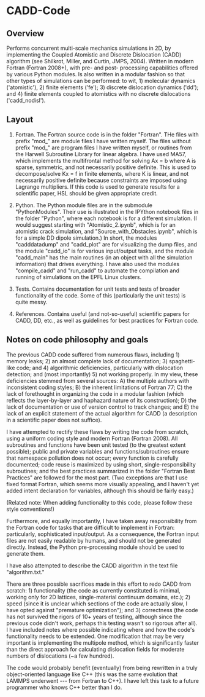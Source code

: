 # CADD-Code

## Overview

Performs concurrent multi-scale mechanics simulations in 2D, by implementing the Coupled Atomistic and Discrete Dislocation (CADD) algorithm (see Shilkrot, Miller, and Curtin, JMPS, 2004). Written in modern Fortran (Fortran 2008+), with pre- and post- processing capabilities offered by various Python modules. Is also written in a modular fashion so that other types of simulations can be performed: to wit, 1) molecular dynamics ('atomistic'), 2) finite elements ('fe'); 3) discrete dislocation dynamics ('dd'); and 4) finite elements coupled to atomistics with no discrete dislocations ('cadd_nodisl').

## Layout

1) Fortran. The Fortran source code is in the folder "Fortran". THe files with prefix "mod_" are module files I have written myself. The files without prefix "mod_" are program files I have written myself, or routines from the Harwell Subroutine Library for linear algebra. I have used MA57, which implements the multifrontal method for solving Ax = b where A is sparse, symmetric, and not necessarily positive definite. This is used to decompose/solve Kx = f in finite elements, where K is linear, and not necessarily positive definite because constraints are imposed using Lagrange multipliers. If this code is used to generate results for a scientific paper, HSL should be given appropriate credit.

2) Python. The Python module files are in the submodule "PythonModules". Their use is illustrated in the IPYthon notebook files in the folder "Python", where each notebook is for a different simulation. (I would suggest starting with "Atomistic_2.ipynb", which is for an atomistic crack simulation, and "Source_with_Obstacles.ipynb", which is for a simple DD dipole simulation.) In short, the modules "cadddatadump" and "cadd_plot" are for visualizing the dump files, and the module "cadd_io" is for various input/output tasks, and the module "cadd_main" has the main routines (in an object with all the simulation information) that drives everything. I have also used the modules "compile_cadd" and "run_cadd" to automate the compilation and running of simulations on the EPFL Linux clusters.

3) Tests. Contains documentation for unit tests and tests of broader functionality of the code. Some of this (particularly the unit tests) is quite messy.

4) References. Contains useful (and not-so-useful) scientific papers for CADD, DD, etc., as well as guidelines for best practices for Fortran code.

## Notes on code philosophy and goals

The previous CADD code suffered from numerous flaws, including 1) memory leaks; 2) an almost complete lack of documentation; 3) spaghetti-like code; and 4) algorithmic deficiencies, particularly with dislocation detection; and (most importantly) 5) not working properly. In my view, these deficiencies stemmed from several sources: A) the multiple authors with inconsistent coding styles; B) the inherent limitations of Fortran 77; C) the lack of forethought in organizing the code in a modular fashion (which reflects the layer-by-layer and haphazard nature of its construction); D) the lack of documentation or use of version control to track changes; and E) the lack of an explicit statement of the actual algorithm for CADD (a description in a scientific paper does not suffice).

I have attempted to rectify these flaws by writing the code from scratch, using a uniform coding style and modern Fortran (Fortran 2008). All subroutines and functions have been unit tested (to the greatest extent possible); public and private variables and functions/subroutines ensure that namespace pollution does not occur; every function is carefully documented; code reuse is maximized by using short, single-responsibility subroutines; and the best practices summarized in the folder "Fortran Best Practices" are followed for the most part. (Two exceptions are that I use fixed format Fortran, which seems more visually appealing, and I haven't yet added intent declaration for variables, although this should be fairly easy.)

(Related note: When adding functionality to this code, please follow these style conventions!)

Furthermore, and equally importantly, I have taken away responsibility from the Fortran code for tasks that are difficult to implement in Fortran: particularly, sophisticated input/output. As a consequence, the Fortran input files are not easily readable by humans, and should not be generated directly. Instead, the Python pre-processing module should be used to generate them.

I have also attempted to describe the CADD algorithm in the text file "algorithm.txt."

There are three possible sacrifices made in this effort to redo CADD from scratch: 1) functionality (the code as currently constituted is minimal, working only for 2D lattices, single-material continuum domains, etc.); 2) speed (since it is unclear which sections of the code are actually slow, I have opted against "premature optimization"); and 3) correctness (the code has not survived the rigors of 10+ years of testing, although since the previous code didn't work, perhaps this testing wasn't so rigorous after all). I have included notes where possible indicating where and how the code's functionality needs to be extended. One modification that may be very important is implementing the multipole method, which is significantly faster than the direct approach for calculating dislocation fields for moderate numbers of dislocations (~a few hundred).

The code would probably benefit (eventually) from being rewritten in a truly object-oriented language like C++ (this was the same evolution that LAMMPS underwent --- from Fortran to C++). I have left this task to a future programmer who knows C++ better than I do.
